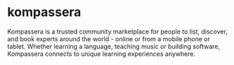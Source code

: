 # kompassera
Kompassera is a trusted community marketplace for people to list, discover, and book experts around the world - online or from a mobile phone or tablet. Whether learning a language, teaching music or building software, Kompassera connects to unique learning experiences anywhere.  


